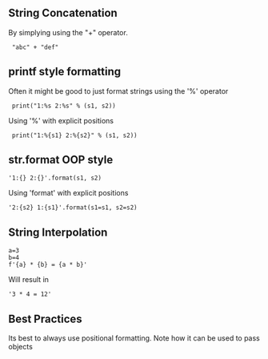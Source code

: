## String Concatenation

By simplying using the "+" operator.

     "abc" + "def"

## printf style formatting

Often it might be good to just format strings using the '%' operator

     print("1:%s 2:%s" % (s1, s2))

Using '%' with explicit positions

     print("1:%{s1} 2:%{s2}" % (s1, s2))
     
## str.format OOP style

    '1:{} 2:{}'.format(s1, s2)
    
Using 'format' with explicit positions

    '2:{s2} 1:{s1}'.format(s1=s1, s2=s2)
    
## String Interpolation

    a=3
    b=4
    f'{a} * {b} = {a * b}'

Will result in

    '3 * 4 = 12'

## Best Practices

Its best to always use positional formatting. Note how it can be used to pass objects
